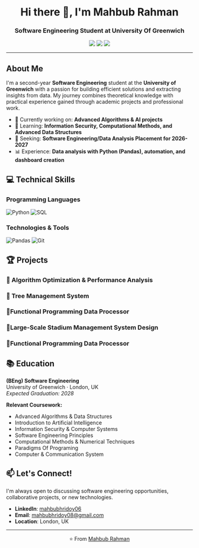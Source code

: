 <h1 align="center">Hi there 👋, I'm Mahbub Rahman</h1>
<h3 align="center">Software Engineering Student at University Of Greenwich</h3>

<p align="center">
  <a href="https://www.linkedin.com/in/mahbubhridoy06/"><img src="https://img.shields.io/badge/LinkedIn-0077B5?style=for-the-badge&logo=linkedin&logoColor=white"></a>
  <a href="mailto:mahbubhridoy08@gmail.com"><img src="https://img.shields.io/badge/Email-D14836?style=for-the-badge&logo=gmail&logoColor=white"></a>
  <a href="https://github.com/mahbubhridoy06"><img src="https://img.shields.io/badge/Portfolio-000000?style=for-the-badge&logo=github&logoColor=white"></a>
</p>

---

## About Me

I'm a second-year **Software Engineering** student at the **University of Greenwich** with a passion for building efficient solutions and extracting insights from data. My journey combines theoretical knowledge with practical experience gained through academic projects and professional work.

- 🔭 Currently working on: **Advanced Algorithms & AI projects**
- 🌱 Learning: **Information Security, Computational Methods, and Advanced Data Structures**
- 💼 Seeking: **Software Engineering/Data Analysis Placement for 2026-2027**
- 📊 Experience: **Data analysis with Python (Pandas), automation, and dashboard creation**

## 💻 Technical Skills

### Programming Languages
![Python](https://img.shields.io/badge/Python-3776AB?style=for-the-plastic&logo=python&logoColor=white)
![SQL](https://img.shields.io/badge/SQL-4479A1?style=for-the-plastic&logo=postgresql&logoColor=white)

### Technologies & Tools
![Pandas](https://img.shields.io/badge/Pandas-150458?style=for-the-plastic&logo=pandas&logoColor=white)
![Git](https://img.shields.io/badge/Git-F05032?style=for-the-plastic&logo=git&logoColor=white)


## 🏆 Projects

### 🔧 Algorithm Optimization & Performance Analysis 
### 🔧 Tree Management System
### 🔧Functional Programming Data Processor 
### 🔧Large-Scale Stadium Management System Design
### 🔧Functional Programming Data Processor


## 📚 Education

**(BEng) Software Engineering** \
University of Greenwich · London, UK \
*Expected Graduation: 2028*

**Relevant Coursework:** 
- Advanced Algorithms & Data Structures
- Introduction to Artificial Intelligence  
- Information Security & Computer Systems
- Software Engineering Principles
- Computational Methods & Numerical Techniques
- Paradigms Of Programing
- Computer & Communication System

## 📫 Let's Connect!

I'm always open to discussing software engineering opportunities, collaborative projects, or new technologies.

- **LinkedIn**: [mahbubhridoy06](https://www.linkedin.com/in/mahbubhridoy06/)
- **Email**: mahbubhridoy08@gmail.com
- **Location**: London, UK

---

<p align="center">⭐️ From <a href="https://github.com/mahbubhridoy06">Mahbub Rahman</a></p>
